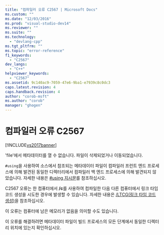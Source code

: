 ```yaml
---
title: "컴파일러 오류 C2567 | Microsoft Docs"
ms.custom: ""
ms.date: "12/03/2016"
ms.prod: "visual-studio-dev14"
ms.reviewer: ""
ms.suite: ""
ms.technology: 
  - "devlang-cpp"
ms.tgt_pltfrm: ""
ms.topic: "error-reference"
f1_keywords: 
  - "C2567"
dev_langs: 
  - "C++"
helpviewer_keywords: 
  - "C2567"
ms.assetid: 9c140ac9-7059-47e6-9ba1-e7939c8c0dc3
caps.latest.revision: 4
caps.handback.revision: 4
author: "corob-msft"
ms.author: "corob"
manager: "ghogen"
---
```

# 컴파일러 오류 C2567
[!INCLUDE[vs2017banner](../../assembler/inline/includes/vs2017banner.md)]

'file'에서 메타데이터를 열 수 없습니다. 파일이 삭제되었거나 이동되었습니다.  
  
 `#using`을 사용하여 소스에서 참조되는 메타데이터 파일이 컴파일러 프런트 엔드 프로세스에 의해 발견된 동일한 디렉터리에서 컴파일러 백 엔드 프로세스에 의해 발견되지 않았습니다.  자세한 내용은 [\#using 지시문](../../preprocessor/hash-using-directive-cpp.md)를 참조하십시오.  
  
 C2567 오류는 한 컴퓨터에서 **\/c**를 사용하여 컴파일한 다음 다른 컴퓨터에서 링크 타임 코드 생성을 시도한 경우에 발생할 수 있습니다.  자세한 내용은 [\/LTCG\(링크 타임 코드 생성\)](../../build/reference/ltcg-link-time-code-generation.md)을 참조하십시오.  
  
 이 오류는 컴퓨터에 남은 메모리가 없음을 의미할 수도 있습니다.  
  
 이 오류를 해결하려면 메타데이터 파일이 빌드 프로세스의 모든 단계에서 동일한 디렉터리 위치에 있는지 확인하십시오.